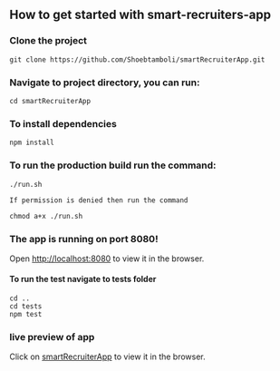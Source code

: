 ## How to get started with smart-recruiters-app

### Clone the project

    git clone https://github.com/Shoebtamboli/smartRecruiterApp.git

### Navigate to project directory, you can run:

    cd smartRecruiterApp

### To install dependencies

    npm install

### To run the production build run the command:

    ./run.sh

    If permission is denied then run the command

    chmod a+x ./run.sh

### The app is running on port 8080!

Open [http://localhost:8080](http://localhost:8080) to view it in the browser.

#### To run the test navigate to tests folder

    cd ..
    cd tests
    npm test

### live preview of app

Click on [smartRecruiterApp](https://shoebtamboli.github.io/) to view it in the browser.
